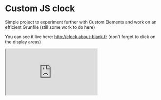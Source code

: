 # Custom JS clock

Simple project to experiment further with Custom Elements and work on an efficient Grunfile (still some work to do here)

You can see it live here: http://clock.about-blank.fr (don't forget to click on the display areas)

<iframe src="http://0.0.0.0:9000/fullscreen.html" />
